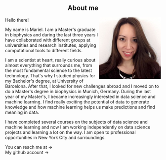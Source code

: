 <h2 align="center">About me</h2>	

<img align="right" width="200" src="images/me.png">

Hello there!

My name is Mariel. I am a Master's graduate in biophysics and during the last three years I have collaborated with different groups at universities and research institutes, applying computational tools to different fields. 

I am a scientist at heart, really curious about almost everything that surrounds me, from the most fundamental science to the latest technology. That's why I studied physics for my Bachelor's degree, at University of Barcelona. After that, I looked for new challenges abroad and I moved on to do a Master's degree in biophysics in Munich, Germany. During the last year of my Master's, I became increasingly interested in data science and machine learning. I find really exciting the potential of data to generate knowledge and how machine learning helps us make predictions and find meaning in data.

I have completed several courses on the subjects of data science and machine learning and now I am working independently on data science projects and learning a lot on the way. I am open to professional opportunities in New York City and surroundings.

You can reach me at &#8594; &emsp;<a href="mailto:mgarciahuiman@gmail.com" class="fa fa-google"></a> &emsp; <a href="https://www.linkedin.com/in/mgarciahuiman/" class="fa fa-linkedin"></a><br>
My github account &#8594; &emsp;<a href="https://github.com/marielgh" class="fa fa-github"></a>